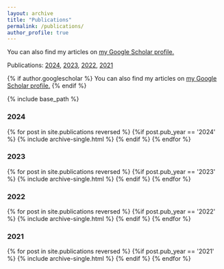 ```yaml
---
layout: archive
title: "Publications"
permalink: /publications/
author_profile: true
---
```


You can also find my articles on <u><a href="https://scholar.google.com/citations?user=gctrxXsAAAAJ&hl=zh-CN">my Google Scholar profile</a>.</u>

Publications:  [2024](#2024), [2023](#2023), [2022](#2022), [2021](#2021)


{% if author.googlescholar %}
  You can also find my articles on <u><a href="{{https://scholar.google.com/citations?user=gctrxXsAAAAJ&hl=zh-CN}}">my Google Scholar profile</a>.</u>
{% endif %}

{% include base_path %}
### 2024
{% for post in site.publications reversed %}
  {%if post.pub_year == '2024' %}
  {% include archive-single.html %}
  {% endif %}
{% endfor %}

### 2023
{% for post in site.publications reversed %}
  {%if post.pub_year == '2023' %}
  {% include archive-single.html %}
  {% endif %}
{% endfor %}

### 2022
{% for post in site.publications reversed %}
  {%if post.pub_year == '2022' %}
  {% include archive-single.html %}
  {% endif %}
{% endfor %}

### 2021
{% for post in site.publications reversed %}
  {%if post.pub_year == '2021' %}
  {% include archive-single.html %}
  {% endif %}
{% endfor %}
